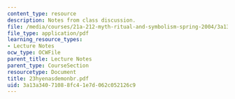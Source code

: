 ```yaml
---
content_type: resource
description: Notes from class discussion.
file: /media/courses/21a-212-myth-ritual-and-symbolism-spring-2004/3a13a34071088fc41e7d062c052126c9_23hyenasdemonbr.pdf
file_type: application/pdf
learning_resource_types:
- Lecture Notes
ocw_type: OCWFile
parent_title: Lecture Notes
parent_type: CourseSection
resourcetype: Document
title: 23hyenasdemonbr.pdf
uid: 3a13a340-7108-8fc4-1e7d-062c052126c9
---
```

